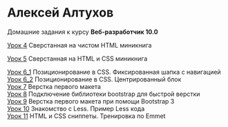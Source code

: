 # Алексей Алтухов
Домашние задания к курсу **Веб-разработчик 10.0**

[Урок 4](https://alexeyaltukhov.github.io/Lesson_4/ "MiniCoffeeBookHTML")  Сверстанная на чистом HTML миникнига


[Урок 5](https://alexeyaltukhov.github.io/Lesson_5/ "MiniCoffeeBook")  Сверстанная на HTML и CSS миникнига


[Урок 6_1](https://alexeyaltukhov.github.io/Lesson_6_1/ "FixedNavi") Позиционирование в CSS. Фиксированная шапка с навигацией  
[Урок 6_2](https://alexeyaltukhov.github.io/Lesson_6_2/ "CenterBox") Позиционирование в CSS. Центрированный блок  
[Урок 7](https://alexeyaltukhov.github.io/Lesson_7/ "FirstMaket") Верстка первого макета  
[Урок 8](https://alexeyaltukhov.github.io/Lesson_8/ "FirstBootstrap") Подключение библиотеки bootstrap для быстрой верстки  
[Урок 9](https://alexeyaltukhov.github.io/Lesson_9/ "FirstMaketBootstrap") Верстка первого макета при помощи Bootstrap 3  
[Урок 10](https://alexeyaltukhov.github.io/Lesson_10/ "TestLess") Знакомство с Less. Пример Less кода  
[Урок 11](https://alexeyaltukhov.github.io/Lesson_11/ "HelloSnippet") HTML и CSS сниппеты. Тренировка по Emmet    
